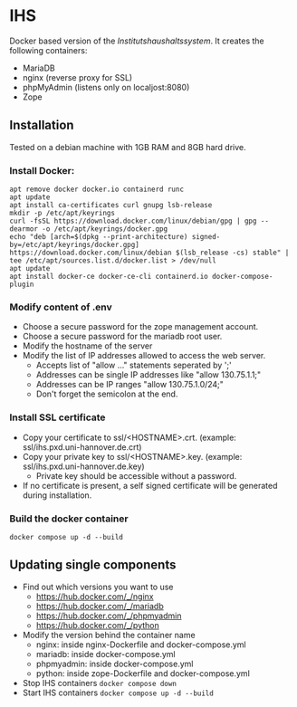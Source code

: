 # IHS
Docker based version of the _Institutshaushaltssystem_.
It creates the following containers:
* MariaDB
* nginx (reverse proxy for SSL)
* phpMyAdmin (listens only on localjost:8080)
* Zope

## Installation
Tested on a debian machine with 1GB RAM and 8GB hard drive.

### Install Docker:
```
apt remove docker docker.io containerd runc
apt update
apt install ca-certificates curl gnupg lsb-release
mkdir -p /etc/apt/keyrings
curl -fsSL https://download.docker.com/linux/debian/gpg | gpg --dearmor -o /etc/apt/keyrings/docker.gpg
echo "deb [arch=$(dpkg --print-architecture) signed-by=/etc/apt/keyrings/docker.gpg] https://download.docker.com/linux/debian $(lsb_release -cs) stable" | tee /etc/apt/sources.list.d/docker.list > /dev/null
apt update
apt install docker-ce docker-ce-cli containerd.io docker-compose-plugin
```
### Modify content of .env
* Choose a secure password for the zope management account.
* Choose a secure password for the mariadb root user.
* Modify the hostname of the server
* Modify the list of IP addresses allowed to access the web server.
  * Accepts list of "allow ..." statements seperated by ';'
  * Addresses can be single IP addresses like "allow 130.75.1.1;"
  * Addresses can be IP ranges "allow 130.75.1.0/24;"
  * Don't forget the semicolon at the end.

### Install SSL certificate
* Copy your certificate to ssl/\<HOSTNAME>.crt. (example: ssl/ihs.pxd.uni-hannover.de.crt)
* Copy your private key to ssl/\<HOSTNAME>.key. (example: ssl/ihs.pxd.uni-hannover.de.key)
  * Private key should be accessible without a password.
* If no certificate is present, a self signed certificate will be generated during installation.

### Build the docker container
```
docker compose up -d --build
```

## Updating single components
* Find out which versions you want to use
  * https://hub.docker.com/_/nginx
  * https://hub.docker.com/_/mariadb
  * https://hub.docker.com/_/phpmyadmin
  * https://hub.docker.com/_/python
* Modify the version behind the container name
  * nginx: inside nginx-Dockerfile and docker-compose.yml
  * mariadb: inside docker-compose.yml
  * phpmyadmin: inside docker-compose.yml
  * python: inside zope-Dockerfile and docker-compose.yml
* Stop IHS containers ```docker compose down```
* Start IHS containers ```docker compose up -d --build```
